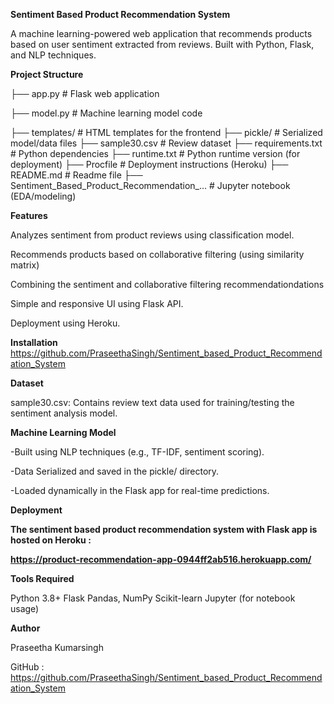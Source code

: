 **Sentiment Based Product Recommendation System**

A machine learning-powered web application that recommends products based on user sentiment extracted from reviews. Built with Python, Flask, and NLP techniques.

**Project Structure**

├── app.py                          # Flask web application

├── model.py                        # Machine learning model code

├── templates/                      # HTML templates for the frontend
├── pickle/                         # Serialized model/data files
├── sample30.csv                    # Review dataset
├── requirements.txt                # Python dependencies
├── runtime.txt                     # Python runtime version (for deployment)
├── Procfile                        # Deployment instructions (Heroku)
├── README.md                       # Readme file
├── Sentiment_Based_Product_Recommendation_... # Jupyter notebook (EDA/modeling)

**Features**

Analyzes sentiment from product reviews using classification model.

Recommends products based on collaborative filtering (using similarity matrix) 

Combining the sentiment and collaborative filtering recommendationdations

Simple and responsive UI using Flask API.

Deployment using Heroku.

**Installation**
https://github.com/PraseethaSingh/Sentiment_based_Product_Recommendation_System

**Dataset**

sample30.csv: Contains review text data used for training/testing the sentiment analysis model.

**Machine Learning Model**

-Built using NLP techniques (e.g., TF-IDF, sentiment scoring).

-Data Serialized and saved in the pickle/ directory.

-Loaded dynamically in the Flask app for real-time predictions.

**Deployment**

**The sentiment based product recommendation system with Flask app is hosted on Heroku :**
 
 **https://product-recommendation-app-0944ff2ab516.herokuapp.com/**

**Tools Required**

Python 3.8+
Flask
Pandas, NumPy
Scikit-learn
Jupyter (for notebook usage)

**Author**

Praseetha Kumarsingh

GitHub : https://github.com/PraseethaSingh/Sentiment_based_Product_Recommendation_System



 
